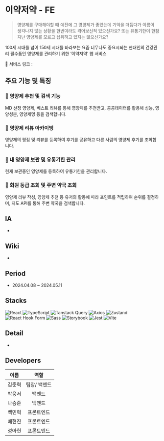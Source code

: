 # 이약저약 - FE

> 영양제를 구매해야할 때 예전에 그 영양제가 좋았는데 기억을 더듬다가 이름이 생각나지 않는 상황을 한번이라도 겪어보신적 있으신가요? 또는 유통기한이 한참 지난 영양제를 모르고 섭취하고 있지는 않으신가요? 

100세 시대를 넘어 150세 시대를 바라보는 요즘 너무나도 중요시되는 현대인의 건강관리 필수품인 영양제를 관리하기 위한 ‘이약저약’ 웹 서비스

🔗 서비스 링크 :

## 주요 기능 및 특징
### 🩷 영양제 추천 및 검색 기능
MD 선정 영양제, 베스트 리뷰를 통해 영양제를 추천받고, 공공데이터를 활용해 성능, 영양성분, 영양제명 등을 검색합니다.

### 💚 영양제 리뷰 아카이빙
영양제의 평점 및 리뷰를 등록하여 후기를 공유하고 다른 사람의 영양제 후기를 조회합니다.

### 💛 내 영양제 보관 및 유통기한 관리
현재 보관중인 영양제를 등록하여 유통기한을 관리합니다.

### 💜 회원 등급 조회 및 주변 약국 조회
영양제 리뷰 작성, 영양제 추천 등 유저의 활동에 따라 포인트를 적립하여 순위를 결정하며, 지도 API를 통해 주변 약국을 검색합니다. 

## IA
-

## Wiki
- 

## Period
- 2024.04.08 ~ 2024.05.11

## Stacks
![React](https://img.shields.io/badge/React-61DAFB?style=for-the-badge&logo=react&logoColor=ffffff)
![TypeScript](https://img.shields.io/badge/-TypeScript-3178C6?style=for-the-badge&logo=typescript&logoColor=ffffff)
![Tanstack Query](https://img.shields.io/badge/tanstack--query-FF4154?style=for-the-badge&logo=react-query&logoColor=ffffff)
![Axios](https://img.shields.io/badge/Axios-007ACC?style=for-the-badge&logo=axios&logoColor=ffffff)
![Zustand](https://img.shields.io/badge/Zustand-FFD43B?style=for-the-badge&logo=react&logoColor=ffffff)
![React Hook Form](https://img.shields.io/badge/React%20Hook%20Form-0D67F2?style=for-the-badge&logo=react&logoColor=ffffff)
![Sass](https://img.shields.io/badge/Sass-CC6699?style=for-the-badge&logo=sass&logoColor=white)
![Storybook](https://img.shields.io/badge/Storybook-FF4785?style=for-the-badge&logo=storybook&logoColor=ffffff)
![Jest](https://img.shields.io/badge/Jest-C21325?style=for-the-badge&logo=jest&logoColor=ffffff)
![Vite](https://img.shields.io/badge/Vite-646CFF?style=for-the-badge&logo=vite&logoColor=ffffff)

## Detail
-

## Developers
|  이름  |             역할              |
| :----: | :---------------------------: |
| 김준혁 |     팀장/ 백엔드     |
| 박웅서 |        백엔드         |
| 나승준 |        백엔드         |
| 백민혁 |      프론트엔드       |
| 배현진 |      프론트엔드       |
| 정아현 |      프론트엔드       |

